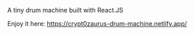 A tiny drum machine built with React.JS

Enjoy it here: https://crypt0zaurus-drum-machine.netlify.app/
